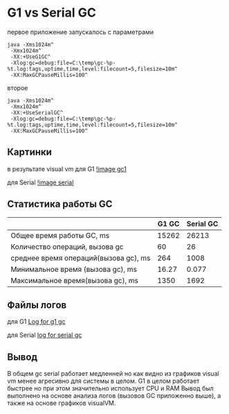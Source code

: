 # G1 vs Serial GC

первое приложение запускалось с параметрами
```
java -Xms1024m^
 -Xmx1024m^
 -XX:+UseG1GC^
 -Xlog:gc=debug:file=C:\temp\gc-%p-%t.log:tags,uptime,time,level:filecount=5,filesize=10m^
 -XX:MaxGCPauseMillis=100^
```
второе
``` 
java -Xms1024m^
 -Xmx1024m^
 -XX:+UseSerialGC^
 -Xlog:gc=debug:file=C:\temp\gc-%p-%t.log:tags,uptime,time,level:filecount=5,filesize=10m^
 -XX:MaxGCPauseMillis=100^
```

## Картинки
в результате visual vm
для G1
[!image gc1](./gc-gc1.png)

для Serial
[!image serial](./gc-serial.png)

## Статистика работы GC

|                        |  G1 GC       |  Serial GC |
|------------------------|--------------|------------|
| Общее время работы GC, ms | 15262        | 26213     |
| Количество операций, вызова gc    |  60          |      26    |
| среднее время операций(вызова gc), ms | 264      |    1008    |
| Минимальное время (вызова gc), ms  | 16.27        |     0.077  | 
| Максимальное время(вызова gc), ms | 1350         |    1692  |

## Файлы логов

для G1
[Log for g1 gc](./gc-t.logs)

для Serial
[log for serial gc](./serial-t.logs)


## Вывод
В общем gc serial работает медленней но как видно из графиков visual vm менее агресивно для системы в целом. G1 в целом работает быстрее но при этом значительно использует CPU и RAM
Вывод был выполнено на основе анализа логов (вызовов GC приложенно выше), а также на основе графиков visualVM.
